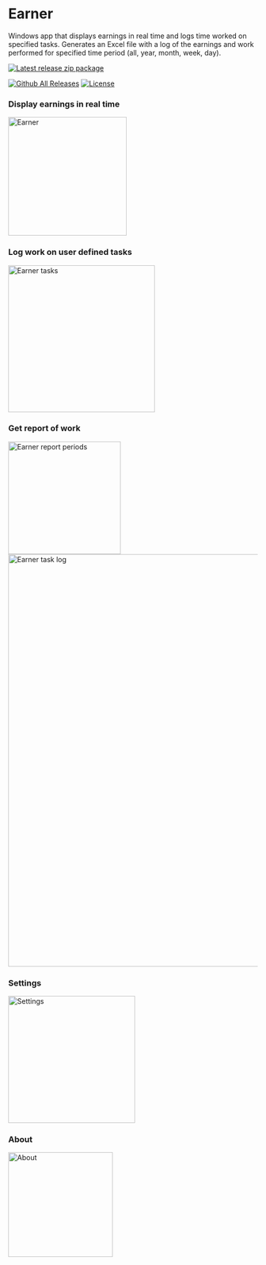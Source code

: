 # Earner
Windows app that displays earnings in real time and logs time worked on specified tasks.
Generates an Excel file with a log of the earnings and work performed for specified time period (all, year, month, week, day).

[![Latest release zip package](https://img.shields.io/github/v/release/voltura/Earner?label=download%20latest%20release&style=for-the-badge)](https://github.com/voltura/Earner/releases/latest/download/Earner_1.0.3.6.zip)

[![Github All Releases](https://img.shields.io/github/downloads/voltura/Earner/total.svg)]()
[![License](https://img.shields.io/badge/licence-MIT-green)]()

### Display earnings in real time

<img width="239" alt="Earner" src="https://user-images.githubusercontent.com/2292809/202736689-efd78552-26d6-4d0d-8d9d-0b9d03fc5ea2.png">


### Log work on user defined tasks

<img width="296" alt="Earner tasks" src="https://user-images.githubusercontent.com/2292809/201538923-5d0a1e58-f152-4f19-8f82-154787b9311b.png">


### Get report of work
<img width="227" alt="Earner report periods" src="https://user-images.githubusercontent.com/2292809/202327007-ec4fa793-a41d-4059-99de-299a4fb62e9d.png">

<img width="831" alt="Earner task log" src="https://user-images.githubusercontent.com/2292809/202736994-796a248e-fc95-4de4-aaff-8f01abe72a5c.png">


### Settings

<img width="256" alt="Settings" src="https://user-images.githubusercontent.com/2292809/203851986-194ea579-4607-4c33-9247-77eab21a459f.png">


### About

<img width="211" alt="About" src="https://user-images.githubusercontent.com/2292809/202931521-ace38c59-03dd-4b31-ad1a-94f9bac89872.png">

